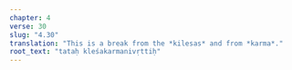 ```yaml
---
chapter: 4
verse: 30
slug: "4.30"
translation: "This is a break from the *kilesas* and from *karma*."
root_text: "tataḥ kleśakarmanivṛttiḥ"
---
```


